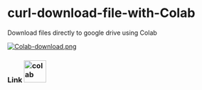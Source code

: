 # curl-download-file-with-Colab
Download files directly to google drive using Colab

[![Colab-download.png](https://i.postimg.cc/Gtty3fgL/Colab-download.png)](https://postimg.cc/T58wCtXF)

### Link <a href="https://drive.google.com/file/d/19N0zPGVk9CFvDHE7rCldugm1RLYy14NW/view?usp=sharing" target="_blank"> <img src="https://i.postimg.cc/HW06K8XB/Google-Colaboratory-SVG-Logo-svg.png" alt="colab" height="50"/>  
